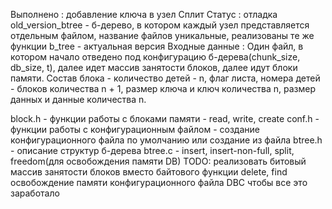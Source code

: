 Выполнено :
добавление ключа в узел
Сплит
Статус : отладка
old_version_btree - б-дерево, в котором каждый узел представляется отдельным файлом, название файлов уникальные, реализованы те же функции
b_tree - актуальная версия
Входные данные :
Один файл, в котором начало отведено под конфигурацию б-дерева(chunk_size, db_size, t), далее идет массив занятости блоков, далее идут блоки памяти.
Состав блока - количество детей - n, флаг листа, номера детей - блоков количества n + 1, размер ключа и ключ количества n, размер данных и данные количества n.

block.h - функции работы с блоками памяти - read, write, create
conf.h - функции работы с конфигурационным файлом - создание конфигурационного файла по умолчанию или создание из файла
btree.h - описание структур б-дерева
btree.c - insert, insert-non-full, split, freedom(для освобождения памяти DB)
TODO:
реализовать битовый массив занятости блоков вместо байтового
функции delete, find
освобождение памяти конфигурационного файла DBC
чтобы все это заработало
